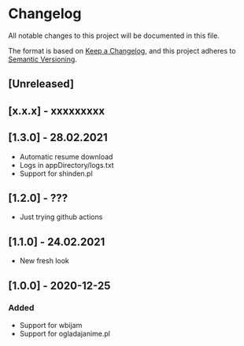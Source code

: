 # Changelog
All notable changes to this project will be documented in this file.

The format is based on [Keep a Changelog](https://keepachangelog.com/en/1.0.0/),
and this project adheres to [Semantic Versioning](https://semver.org/spec/v2.0.0.html).

## [Unreleased]

## [x.x.x] - xxxxxxxxx

## [1.3.0] - 28.02.2021
- Automatic resume download
- Logs in appDirectory/logs.txt
- Support for shinden.pl

## [1.2.0] - ???
- Just trying github actions

## [1.1.0] - 24.02.2021
- New fresh look

## [1.0.0] - 2020-12-25
### Added
- Support for wbijam
- Support for ogladajanime.pl

